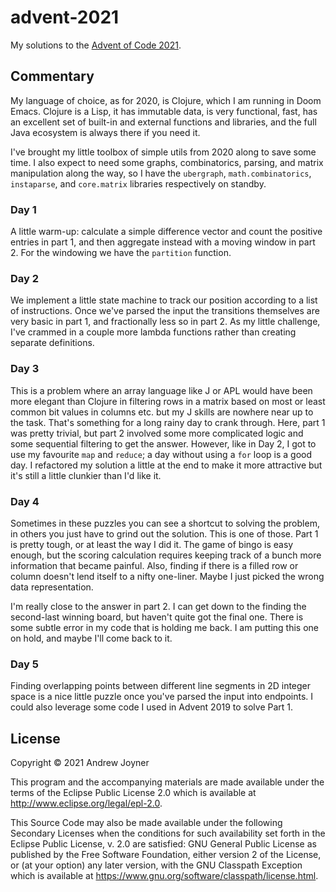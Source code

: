 # advent-2021

My solutions to the [Advent of Code 2021](https://adventofcode.com/2021).

## Commentary

My language of choice, as for 2020, is Clojure, which I am running in Doom Emacs. 
Clojure is a Lisp, it has immutable data, is very functional, fast, has an excellent set of
built-in and external functions and libraries, and the full Java ecosystem is always there if you need it. 

I've brought my little toolbox of simple utils from 2020 along to save some time. 
I also expect to need some graphs, combinatorics, parsing, and matrix manipulation along the way, so I have the `ubergraph`, `math.combinatorics`, `instaparse`, and `core.matrix` libraries respectively on standby.

### Day 1

A little warm-up: calculate a simple difference vector and count the positive
entries in part 1, and then aggregate instead with a moving window in part 2.
For the windowing we have the `partition` function.

### Day 2

We implement a little state machine to track our position according to a list of instructions.
Once we've parsed the input the transitions themselves are very basic in part 1, and fractionally less so in part 2. 
As my little challenge, I've crammed in a couple more lambda functions rather than creating separate definitions.

### Day 3

This is a problem where an array language like J or APL would have been more elegant than Clojure in filtering rows in a matrix based on most or least common bit values in columns etc. but my J skills are nowhere near up to the task. 
That's something for a long rainy day to crank through.
Here, part 1 was pretty trivial, but part 2 involved some more complicated logic and some sequential filtering to get the answer.
However, like in Day 2, I got to use my favourite `map` and `reduce`; a day without using a `for` loop is a good day.
I refactored my solution a little at the end to make it more attractive but it's still a little clunkier than I'd like it. 

### Day 4

Sometimes in these puzzles you can see a shortcut to solving the problem, in others you just have to grind out the solution. This is one of those. 
Part 1 is pretty tough, or at least the way I did it. The game of bingo is easy enough, but the scoring calculation requires keeping track of a bunch more information that became painful. Also, finding if there is a filled row or column doesn't lend itself to a nifty one-liner. Maybe I just picked the wrong data representation.

I'm really close to the answer in part 2. I can get down to the finding the second-last winning board, but haven't quite got the final one. There is some subtle error in my code that is holding me back. I am putting this one on hold, and maybe I'll come back to it.

### Day 5

Finding overlapping points between different line segments in 2D integer space is a nice little puzzle once you've parsed the input into endpoints. 
I could also leverage some code I used in Advent 2019 to solve Part 1.

## License

Copyright © 2021 Andrew Joyner

This program and the accompanying materials are made available under the
terms of the Eclipse Public License 2.0 which is available at
http://www.eclipse.org/legal/epl-2.0.

This Source Code may also be made available under the following Secondary
Licenses when the conditions for such availability set forth in the Eclipse
Public License, v. 2.0 are satisfied: GNU General Public License as published by
the Free Software Foundation, either version 2 of the License, or (at your
option) any later version, with the GNU Classpath Exception which is available
at https://www.gnu.org/software/classpath/license.html.
